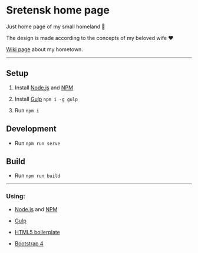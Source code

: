 # Sretensk home page

Just home page of my small homeland 🏡

The design is made according to the concepts of my beloved wife ♥️

[Wiki page](https://en.wikipedia.org/wiki/Sretensk) about my hometown.

---

## Setup

1. Install [Node.js](https://nodejs.org) and [NPM](https://docs.npmjs.com/getting-started/installing-node)

2. Install [Gulp](https://gulpjs.com) `npm i -g gulp`

3. Run `npm i`

## Development

* Run `npm run serve`

## Build

* Run `npm run build`

---

### Using:

* [Node.js](https://nodejs.org) and [NPM](https://docs.npmjs.com/getting-started/installing-node)

* [Gulp](https://gulpjs.com)

* [HTML5 boilerplate](https://github.com/h5bp/html5-boilerplate)

* [Bootstrap 4](https://getbootstrap.com)
